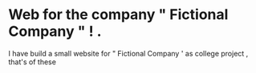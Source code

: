 # Web for the company " Fictional Company " ! .
I have build a small website for " Fictional Company ' as college project , that's of these
